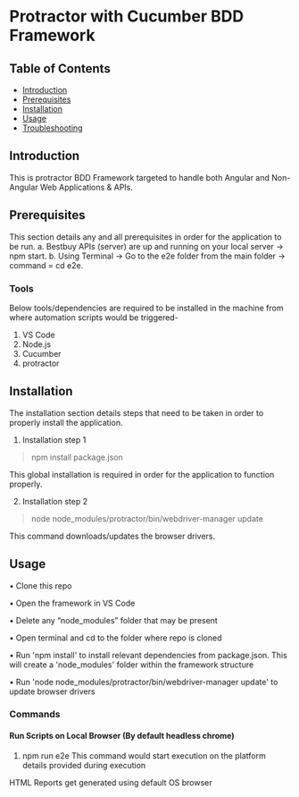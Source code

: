# Protractor with Cucumber BDD Framework

## Table of Contents

* [Introduction](#Introduction)
* [Prerequisites](#Prerequisites)
* [Installation](#Installation)
* [Usage](#Usage)
* [Troubleshooting](#Troubleshooting)

## Introduction

This is protractor BDD Framework targeted to handle both Angular and Non-Angular Web Applications & APIs.

## Prerequisites

This section details any and all prerequisites in order for the application to be run.
a. Bestbuy APIs (server) are up and running on your local server -> npm start.
b. Using Terminal -> Go to the e2e folder from the main folder -> command = cd e2e.

### Tools
Below tools/dependencies are required to be installed in the machine from where automation scripts would be triggered-

1. VS Code 
2. Node.js
3. Cucumber
4. protractor


## Installation

The installation section details steps that need to be taken in order to properly install the application.

1. Installation step 1

> npm install package.json

This global installation is required in order for the application to function properly.

2. Installation step 2

> node node_modules/protractor/bin/webdriver-manager update

This command downloads/updates the browser drivers.


## Usage

•	Clone this repo

•	Open the framework in VS Code

•	Delete any “node_modules” folder that may be present

•	Open terminal and cd to the folder where repo is cloned

•	Run 'npm install' to install relevant dependencies from package.json. This will create a 'node_modules' folder within the framework structure 

• Run 'node node_modules/protractor/bin/webdriver-manager update' to update browser drivers

### Commands

#### Run Scripts on Local Browser (By default headless chrome)

1. npm run e2e 
This command would start execution on the platform details provided during execution 

HTML Reports get generated using default OS browser
